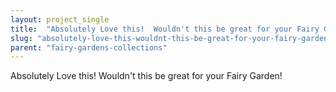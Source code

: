 ```yaml
---
layout: project_single
title:  "Absolutely Love this!  Wouldn't this be great for your Fairy Garden!"
slug: "absolutely-love-this-wouldnt-this-be-great-for-your-fairy-garden"
parent: "fairy-gardens-collections"
---
```

Absolutely Love this!  Wouldn't this be great for your Fairy Garden!